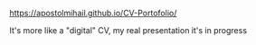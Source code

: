 https://apostolmihail.github.io/CV-Portofolio/

It's more like a "digital" CV, my real presentation it's in progress
